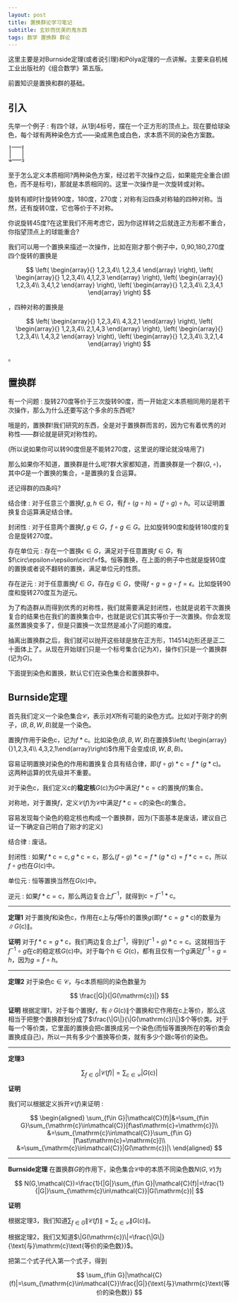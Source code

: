 ```yaml
---
layout: post
title: 置换群论学习笔记
subtitle: 玄妙而优美的鬼东西
tags: 数学 置换群 群论
---
```


这里主要是对Burnside定理(或者说引理)和Pólya定理的一点讲解。主要来自机械工业出版社的《组合数学》第五版。

前置知识是置换和群的基础。

## 引入

先举一个例子 : 有四个球，从1到4标号，摆在一个正方形的顶点上。现在要给球染色，每个球有两种染色方式——染成黑色或白色，求本质不同的染色方案数。

![square.png](/img/2021-02-15-permutation-group-notes/square.png)

至于怎么定义本质相同?两种染色方案，经过若干次操作之后，如果能完全重合(颜色，而不是标号)，那就是本质相同的。这里一次操作是一次旋转或对称。

旋转有顺时针旋转90度，180度，270度；对称有沿四条对称轴的四种对称。当然，还有旋转0度，它也等价于不对称。

你说旋转45度?在这里我们不用考虑它，因为你这样转之后就连正方形都不重合，你指望顶点上的球能重合?

我们可以用一个置换来描述一次操作，比如在刚才那个例子中，0,90,180,270度四个旋转的置换是

$$
\left(
	\begin{array}{}
	1,2,3,4\\
	1,2,3,4
	\end{array}
\right),
\left(
	\begin{array}{}
	1,2,3,4\\
	4,1,2,3
	\end{array}
\right),
\left(
	\begin{array}{}
	1,2,3,4\\
	3,4,1,2
	\end{array}
\right),
\left(
	\begin{array}{}
	1,2,3,4\\
	2,3,4,1
	\end{array}
\right)
$$

，四种对称的置换是

$$
\left(
	\begin{array}{}
	1,2,3,4\\
	4,3,2,1
	\end{array}
\right),
\left(
	\begin{array}{}
	1,2,3,4\\
	2,1,4,3
	\end{array}
\right),
\left(
	\begin{array}{}
	1,2,3,4\\
	1,4,3,2
	\end{array}
\right),
\left(
	\begin{array}{}
	1,2,3,4\\
	3,2,1,4
	\end{array}
\right)
$$

。

## 置换群

有一个问题 : 旋转270度等价于三次旋转90度，而一开始定义本质相同用的是若干次操作，那么为什么还要写这个多余的东西呢?

哦是的，置换群!我们研究的东西，全是对于置换群而言的，因为它有着优秀的对称性——群论就是研究对称性的。

(所以说如果你可以转90度但是不能转270度，这里说的理论就没啥用了)

那么如果你不知道，置换群是什么呢?群大家都知道，而置换群是一个群$(G,\circ)$，其中$G$是一个置换的集合，$\circ$是置换的复合运算。

还记得群的四条吗?

结合律 : 对于任意三个置换$f,g,h\in G$，有$f\circ(g\circ h)=(f\circ g)\circ h$。可以证明置换复合运算满足结合律。

封闭性 : 对于任意两个置换$f,g\in G$，$f\circ g\in G$。比如旋转90度和旋转180度的复合是旋转270度。

存在单位元 : 存在一个置换$\epsilon\in G$，满足对于任意置换$f\in G$，有$f\circ\epsilon=\epsilon\circ\f=f$。恒等置换，在上面的例子中也就是旋转0度的置换或者说不翻转的置换，满足单位元的性质。

存在逆元 : 对于任意置换$f\in G$，存在$g\in G$，使得$f\circ g=g\circ f=\epsilon$。比如旋转90度和旋转270度互为逆元。

为了构造群从而得到优秀的对称性，我们就需要满足封闭性，也就是说若干次置换复合的结果也在我们的置换集合中，也就是说它们其实等价于一次置换。你会发现虽然置换变多了，但是只置换一次显然是减小了问题的难度。

抽离出置换群之后，我们就可以抛开这些球是放在正方形，114514边形还是正二十面体上了。从现在开始球们只是一个标号集合(记为$X$)，操作们只是一个置换群(记为$G$)。

下面提到染色和置换，默认它们在染色集合和置换群中。

## Burnside定理

首先我们定义一个染色集合$\mathcal{C}$，表示对$X$所有可能的染色方式。比如对于刚才的例子，$(B,B,W,B)$就是一个染色。

置换$f$作用于染色$\mathrm{c}$，记为$f\ast\mathrm{c}$。比如染色$(B,B,W,B)$在置换$\left(	\begin{array}{}1,2,3,4\\ 4,3,2,1\end{array}\right)$作用下会变成$(B,W,B,B)$。

容易证明置换对染色的作用和置换复合具有结合律，即$(f\circ g)\ast\mathrm{c}=f\ast(g\ast\mathrm{c})$。这两种运算的优先级并不重要。

对于染色$\mathrm{c}$，我们定义$\mathrm{c}$的**稳定核**$G(\mathrm{c})$为$G$中满足$f\ast\mathrm{c}=\mathrm{c}$的置换$f$的集合。

对称地，对于置换$f$，定义$\mathcal{C}(f)$为$\mathcal{C}$中满足$f\ast\mathrm{c}=\mathrm{c}$的染色$\mathrm{c}$的集合。

容易发现每个染色的稳定核也构成一个置换群，因为(下面基本是废话，建议自己证一下确定自己明白了刚才的定义)

结合律 : 废话。

封闭性 : 如果$f\ast\mathrm{c}=\mathrm{c}, g\ast\mathrm{c}=\mathrm{c}$，那么$(f\circ g)\ast\mathrm{c}=f\ast(g\ast\mathrm{c})=f\ast\mathrm{c}=\mathrm{c}$，所以$f\circ g$也在$G(\mathrm{c})$中。

单位元 : 恒等置换当然在$G(\mathrm{c})$中。

逆元 : 如果$f\ast\mathrm{c}=\mathrm{c}$，那么两边复合上$f^{-1}$，就得到$\mathrm{c}=f^{-1}\ast\mathrm{c}$。

---

**定理1** 对于置换$f$和染色$\mathrm{c}$，作用在$\mathrm{c}$上与$f$等价的置换$g$(即$f\ast\mathrm{c}=g\ast\mathrm{c}$)的数量为$\|G(\mathrm{c})\|$。

**证明** 对于$f\ast\mathrm{c}=g\ast\mathrm{c}$，我们两边复合上$f^{-1}$，得到$(f^{-1}\circ g)\ast\mathrm{c}=\mathrm{c}$。这就相当于$f^{-1}\circ g$在$\mathrm{c}$的稳定核$G(\mathrm{c})$中。对于每个$h\in G(\mathrm{c})$，都有且仅有一个$g$满足$f^{-1}\circ g=h$，因为$g=f\circ h$。

---

**定理2** 对于染色$\mathrm{c}\in\mathcal{C}$，与$\mathrm{c}$本质相同的染色数量为

$$
\frac{|G|}{|G(\mathrm{c})|}
$$

**证明** 根据定理1，对于每个置换$f$，有$\|G(\mathrm{c})\|$个置换和它作用在$\mathrm{c}$上等价，那么这相当于把整个置换群划分成了$\frac{\|G\|}{\|G(\mathrm{c})\|}$个等价类。对于每一个等价类，它里面的置换会把$\mathrm{c}$置换成另一个染色(而恒等置换所在的等价类会置换成自己)，所以一共有多少个置换等价类，就有多少个跟$\mathrm{c}$等价的染色。

---

**定理3** 

$$\sum_{f\in G}|\mathcal{C}(f)|=\sum_{\mathrm{c}\in\mathcal{C}}|G(\mathrm{c})|$$

**证明**

我们可以根据定义拆开$\mathcal{C}(f)$来证明 : 

$$
\begin{aligned}
\sum_{f\in G}|\mathcal{C}(f)|&=\sum_{f\in G}\sum_{\mathrm{c}\in\mathcal{C}}[f\ast\mathrm{c}=\mathrm{c}]\\
&=\sum_{\mathrm{c}\in\mathcal{C}}\sum_{f\in G}[f\ast\mathrm{c}=\mathrm{c}]\\
&=\sum_{\mathrm{c}\in\mathcal{C}}|G(\mathrm{c})|\
\end{aligned}
$$

---

**Burnside定理** 在置换群$G$的作用下，染色集合$\mathcal{C}$中的本质不同染色数$N(G,\mathcal{C})$为

$$
N(G,\mathcal{C})=\frac{1}{|G|}\sum_{f\in G}|\mathcal{C}(f)|=\frac{1}{|G|}\sum_{\mathrm{c}\in\mathcal{C}}|G(\mathrm{c})|
$$

**证明** 

根据定理3，我们知道$\sum_{f\in G}\|\mathcal{C}(f)\|=\sum_{\mathrm{c}\in\mathcal{C}}\|G(\mathrm{c})\|$。

根据定理2，我们又知道$\|G(\mathrm{c})\|=\frac{\|G\|}{\text{与}\mathrm{c}\text{等价的染色数}}$。

把第二个式子代入第一个式子，得到

$$
\sum_{f\in G}|\mathcal{C}(f)|=\sum_{\mathrm{c}\in\mathcal{C}}\frac{|G|}{\text{与}\mathrm{c}\text{等价的染色数}}
$$


